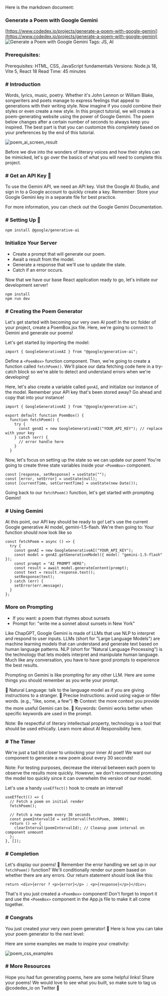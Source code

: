 Here is the markdown document:

### Generate a Poem with Google Gemini
[https://www.codedex.io/projects/generate-a-poem-with-google-gemini](https://www.codedex.io/projects/generate-a-poem-with-google-gemini)
![Generate a Poem with Google Gemini](https://www.codedex.io/images/projects/card_images/generate-a-poem-with-google-gemini.png)
Tags: JS, AI

### Prerequisites:
Prerequisites: HTML, CSS, JavaScript fundamentals
Versions: Node.js 18, Vite 5, React 18
Read Time: 45 minutes

### # Introduction
Words, lyrics, music, poetry. Whether it's John Lennon or William Blake, songwriters and poets manage to express feelings that appeal to generations with their writing style. Now imagine if you could combine their styles or even create a new style. In this project tutorial, we will create a poem-generating website using the power of Google Gemini. The poem below changes after a certain number of seconds to always keep you inspired. The best part is that you can customize this completely based on your preferences by the end of this tutorial.

![poem_ai_screen_result](https://raw.githubusercontent.com/codedex-io/projects/main/projects/generate-a-poem-with-google-gemini/poem_ai_screen_result.png)

Before we dive into the wonders of literary voices and how their styles can be mimicked, let's go over the basics of what you will need to complete this project.

### # Get an API Key 🚀
To use the Gemini API, we need an API key. Visit the Google AI Studio, and sign in to a Google account to quickly create a key. Remember: Store your Google Gemini key in a separate file for best practice.

For more information, you can check out the Google Gemini Documentation.

### # Setting Up 🚧
```
npm install @google/generative-ai
```
### Initialize Your Server
* Create a prompt that will generate our poem.
* Await a result from the model.
* Generate a response that we'll use to update the state.
* Catch if an error occurs.

Now that we have our base React application ready to go, let's initiate our development server!
```
npm install
npm run dev
```

### # Creating the Poem Generator
Let's get started with becoming our very own AI poet! In the src folder of your project, create a PoemBox.jsx file. Here, we're going to connect to Gemini and generate our poems!

Let's get started by importing the model:
```
import { GoogleGenerativeAI } from "@google/generative-ai";
```
Define a `<PoemBox>` function component. Then, we're going to create a function called `fetchPoem()`. We'll place our data fetching code here in a try-catch block so we're able to detect and understand errors when we're developing!

Here, let's also create a variable called `genAI`, and initialize our instance of the model. Remember your API key that's been stored away? Go ahead and copy that into your instance!
```
import { GoogleGenerativeAI } from "@google/generative-ai";

export default function PoemBox() {
  function fetchPoem() {
    try {
      const genAI = new GoogleGenerativeAI("YOUR_API_KEY"); // replace with your key
    } catch (err) {
      // error handle here
    }
  }
```
Now, let's focus on setting up the state so we can update our poem! You're going to create three state variables inside your `<PoemBox>` component.
```
const [response, setResponse] = useState("");
const [error, setError] = useState(null);
const [currentTime, setCurrentTime] = useState(new Date());
```
Going back to our `fetchPoem()` function, let's get started with prompting Gemini!

### # Using Gemini
At this point, our API key should be ready to go! Let's use the current Google generative AI model, gemini-1.5-flash. We're then going to:
Your function should now look like so
```
const fetchPoem = async () => {
  try {
    const genAI = new GoogleGenerativeAI("YOUR_API_KEY");
    const model = genAI.getGenerativeModel({ model: "gemini-1.5-flash" });
    const prompt = "AI PROMPT HERE";
    const result = await model.generateContent(prompt);
    const text = result.response.text();
    setResponse(text);
  } catch (err) {
    setError(err.message);
  }
};
```
### More on Prompting
* If you want: a poem that rhymes about sunsets
* Prompt for: "write me a sonnet about sunsets in New York"

Like ChapGPT, Google Gemini is made of LLMs that use NLP to interpret and respond to user inputs. LLMs (short for "Large Language Models") are machine learning models that can understand and generate text based on human language patterns. NLP (short for "Natural Language Processing") is the technology that lets models interpret and manipulate human language. Much like any conversation, you have to have good prompts to experience the best results.

Prompting on Gemini is like prompting for any other LLM. Here are some things you should remember as you write your prompt.

🚀 Natural Language: talk to the language model as if you are giving instructions to a stranger.
📝 Precise Instructions: avoid using vague or filler words. (e.g., "like, some, a few")
📚 Context: the more context you provide the more useful Gemini can be.
🔑 Keywords: Gemini works better when specific keywords are used in the prompt.

Note: Be respectful of literary intellectual property, technology is a tool that should be used ethically. Learn more about AI Responsibility here.

### # The Timer
We're just a tad bit closer to unlocking your inner AI poet! We want our component to generate a new poem about every 30 seconds!

Note: For testing purposes, decrease the interval between each poem to observe the results more quickly. However, we don’t recommend promoting the model too quickly since it can overwhelm the version of our model.

Let's use a handy `useEffect()` hook to create an interval!
```
useEffect(() => {
  // Fetch a poem on initial render
  fetchPoem();

  // Fetch a new poem every 30 seconds
  const poemIntervalId = setInterval(fetchPoem, 30000);
  return () => {
    clearInterval(poemIntervalId); // Cleanup poem interval on component unmount
  };
}, []);
```

### # Completion
Let's display our poems! 📝
Remember the error handling we set up in our `fetchPoem()` function? We'll conditionally render our poem based on whether there are any errors. Our return statement should look like this:
```
return <div>{error ? <p>{error}</p> : <p>{response}</p>}</div>;
```
That's it you just created a `<PoemBox>` component! Don't forget to import it and use the `<PoemBox>` component in the App.js file to make it all come together.

### # Congrats
You just created your very own poem generator! 🎉
Here is how you can take your poem generator to the next level:

Here are some examples we made to inspire your creativity:

![poem_css_examples](https://raw.githubusercontent.com/codedex-io/projects/main/projects/generate-a-poem-with-google-gemini/poem_css_examples.png)

### # More Resources
Hope you had fun generating poems, here are some helpful links!
Share your poems! We would love to see what you built, so make sure to tag us @codedex_io on Twitter 📝